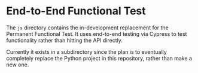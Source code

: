 # End-to-End Functional Test

The `js` directory contains the in-development replacement for the Permanent Functional Test. It uses end-to-end testing via Cypress to test functionality rather than hitting the API directly.

Currently it exists in a subdirectory since the plan is to eventually completely replace the Python project in this repository, rather than make a new one.
